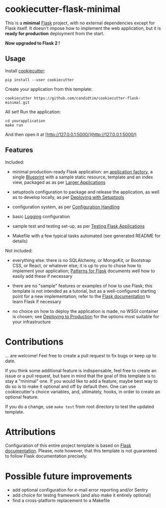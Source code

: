 # cookiecutter-flask-minimal

This is a **minimal** [Flask](http://flask.pocoo.org) project, with no external
dependencies except for Flask itself. It doesn't impose how to implement the
web application, but it is **ready for production** deployment from the start.

**Now upgraded to Flask 2 !**

## Usage

Install [cookiecutter](https://github.com/audreyr/cookiecutter):

    pip install --user cookiecutter

Create your application from this template:

    cookiecutter https://github.com/candidtim/cookiecutter-flask-minimal.git

All set! Run the application:

    cd yourapplication
    make run

And then open it at [http://127.0.0.1:5000/](http://127.0.0.1:5000/)

## Features

Included:

 - minimal production-ready Flask application:
   an [application factory](https://flask.palletsprojects.com/en/2.1.x/patterns/appfactories/),
   a single [Blueprint](https://flask.palletsprojects.com/en/2.1.x/blueprints/)
   with a sample static resource, template and an index view, packaged as as per
   [Larger Applications](https://flask.palletsprojects.com/en/2.1.x/patterns/packages/)

 - setuptools configuration to package and release the application, as well as
   to develop locally, as per
   [Deploying with Setuptools](https://flask.palletsprojects.com/en/2.1.x/patterns/distribute/)

 - configuration system, as per
   [Configuration Handling](https://flask.palletsprojects.com/en/2.1.x/config/)

 - basic [Logging](https://flask.palletsprojects.com/en/2.1.x/logging/) configuration

 - sample test and testing set-up, as per
   [Testing Flask Applications](https://flask.palletsprojects.com/en/2.1.x/testing/)

 - Makefile with a few typical tasks automated (see generated README for details)

Not included:

 - everything else: there is no SQLAlchemy, or MongoKit, or Bootstrap CSS, or
   React, or whatever else; it is up to you to chose how to implement your
   application;
   [Patterns for Flask](https://flask.palletsprojects.com/en/2.1.x/patterns/)
   documents well how to easily add these if necessary

 - there are no "sample" features or examples of how to use Flask; this
   template is not intended as a tutorial, but as a well-configured starting
   point for a new implementation; refer to the
   [Flask documentation](https://flask.palletsprojects.com/en/2.1.x/quickstart/)
   to learn Flask if necessary

 - no choice on how to deploy the application is made, no WSGI container is
   chosen; see
   [Deploying to Production](https://flask.palletsprojects.com/en/2.1.x/deploying/)
   for the options most suitable for your infrastructure

# Contributions

... are welcome! Feel free to create a pull request to fix bugs or keep up to date.

If you think some additional feature is indispensable, feel free to create an
issue or a pull request, but bare in mind that the goal of this template is to
stay a "minimal" one. If you would like to add a feature, maybe best way to do
so is to make it optional and off by default then. One can use cookiecutter's
choice variables, and, ultimately, hooks, in order to create an optional
feature.

If you do a change, use `make test` from root directory to test the updated template.

# Attributions

Configuration of this entire project template is based on
[Flask documentation](http://flask.pocoo.org/docs/).
Please, note however, that this template is not guaranteed to follow Flask
documentation precisely.

# Possible future improvements

 - add optional configuration for e-mail error reporting and/or Sentry
 - add choice for testng framework (and also make it entirely optional)
 - find a cross-platform replacement to a Makefile
